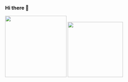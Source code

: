 ### Hi there 👋

<!--
**lcs-martins/lcs-martins** is a ✨ _special_ ✨ repository because its `README.md` (this file) appears on your GitHub profile.

Here are some ideas to get you started:

- 🔭 I’m currently working on ...
- 🌱 I’m currently learning ...
- 👯 I’m looking to collaborate on ...
- 🤔 I’m looking for help with ...
- 💬 Ask me about ...
- 📫 How to reach me: ...
- 😄 Pronouns: ...
- ⚡ Fun fact: ...
-->



<img height="200em" src="https://github-readme-stats.vercel.app/api?username=lcs-martins&show_icons=true&hide_border=true&hide_rank=true" />
<img height="180em" src="https://github-readme-stats.vercel.app/api/top-langs/?username=lcs-martins&layout=compact)" />
